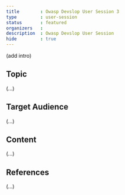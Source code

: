 ```yaml
---
title        : Owasp Devslop User Session 3
type         : user-session
status       : featured
organizers   : 
description  : Owasp Devslop User Session
hide         : true
---
```


(add intro)

## Topic

(...)

## Target Audience

(...)

## Content

(...)

## References

(...)
